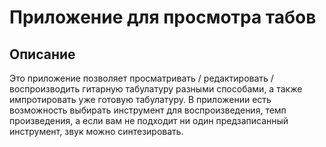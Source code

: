 # Приложение для просмотра табов

## Описание

Это приложение позволяет просматривать / редактировать / воспроизводить гитарную табулатуру разными способами, а также импротировать уже готовую табулатуру.
В приложении есть возможность выбирать инструмент для воспроизведения, темп произведения, а если вам не подходит ни один предзаписанный инструмент, звук можно синтезировать.
